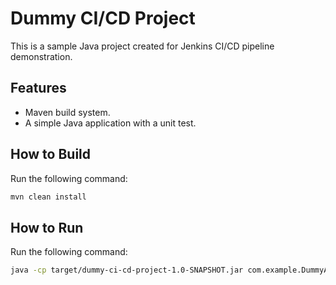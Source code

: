 
# Dummy CI/CD Project

This is a sample Java project created for Jenkins CI/CD pipeline demonstration.

## Features
- Maven build system.
- A simple Java application with a unit test.

## How to Build
Run the following command:
```bash
mvn clean install
```

## How to Run
Run the following command:
```bash
java -cp target/dummy-ci-cd-project-1.0-SNAPSHOT.jar com.example.DummyApp
```
        